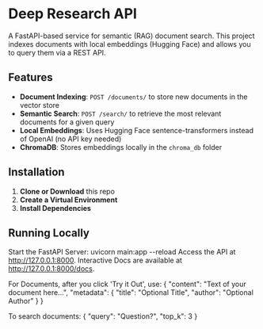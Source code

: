 # Deep Research API

A FastAPI-based service for semantic (RAG) document search. This project indexes documents with local embeddings (Hugging Face) and allows you to query them via a REST API.

## Features

- **Document Indexing**: `POST /documents/` to store new documents in the vector store  
- **Semantic Search**: `POST /search/` to retrieve the most relevant documents for a given query  
- **Local Embeddings**: Uses Hugging Face sentence-transformers instead of OpenAI (no API key needed)  
- **ChromaDB**: Stores embeddings locally in the `chroma_db` folder  

## Installation

1. **Clone or Download** this repo
2. **Create a Virtual Environment**
3. **Install Dependencies**

## Running Locally

Start the FastAPI Server: uvicorn main:app --reload
Access the API at http://127.0.0.1:8000.
Interactive Docs are available at http://127.0.0.1:8000/docs.

For Documents, after you click 'Try it Out', use: 
{
  "content": "Text of your document here...",
  "metadata": {
    "title": "Optional Title",
    "author": "Optional Author"
  }
}

To search documents:
{
  "query": "Question?",
  "top_k": 3
}
